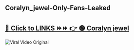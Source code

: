 
 ## Coralyn_jewel-Only-Fans-Leaked

# <h2><a href="https://clipsfans.com/Coralyn_jewel&ref=git">🔗 Click to LINKS ⏩⏩ 👉 🟢 Coralyn jewel </a></h2>

<a href="https://clipsfans.com/Coralyn_jewel&ref=git" rel="nofollow" data-target="animated-image.originalLink"><img src="https://i.ibb.co.com/xMMVF88/686577567.gif" alt="Viral Video Original" style="max-width: 100%; display: inline-block;" data-target="animated-image.originalImage"></a>
